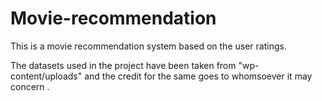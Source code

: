 # Movie-recommendation
This is a movie recommendation system based on the user ratings.

The datasets used in the project have been taken from "wp-content/uploads" and the credit for the same goes to whomsoever it may concern .
